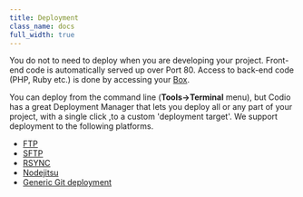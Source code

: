 ```yaml
---
title: Deployment
class_name: docs
full_width: true
---
```


You do not to need to deploy when you are developing your project. Front-end code is automatically served up over Port 80. Access to back-end code (PHP, Ruby etc.) is done by accessing your [Box](/docs/ide/boxes/access/ext-access).

You can deploy from the command line (**Tools->Terminal** menu), but Codio has a great Deployment Manager that lets you deploy all or any part of your project, with a single click ,to a custom 'deployment target'. We support deployment to the following platforms.

- [FTP](/docs/ide/tools/deployment/type-ftp/)
- [SFTP](/docs/ide/tools/deployment/type-sftp/)
- [RSYNC](/docs/ide/tools/deployment/type-rsync/)
- [Nodejitsu](/docs/ide/tools/deployment/type-nj/)
- [Generic Git deployment](/docs/ide/tools/deployment/type-git/)
